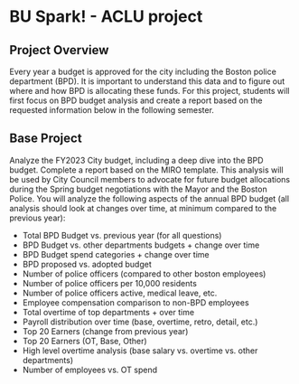 # BU Spark! - ACLU project

## Project Overview

Every year a budget is approved for the city including the Boston police department (BPD). It is important to understand this data and to figure out where and how BPD is allocating these funds. For this project, students will first focus on BPD budget analysis and create a report based on the requested information below in the following semester.

## Base Project

Analyze the FY2023 City budget, including a deep dive into the BPD budget. Complete a report based on the MIRO template. This analysis will be used by City Council members to advocate for future budget allocations during the Spring budget negotiations with the Mayor and the Boston Police. You will analyze the following aspects of the annual BPD budget (all analysis should look at changes over time, at minimum compared to the previous year):

- Total BPD Budget vs. previous year (for all questions)
- BPD Budget vs. other departments budgets + change over time
- BPD Budget spend categories + change over time
- BPD proposed vs. adopted budget
- Number of police officers (compared to other boston employees)
- Number of police officers per 10,000 residents
- Number of police officers active, medical leave, etc.
- Employee compensation comparison to non-BPD employees
- Total overtime of top departments + over time
- Payroll distribution over time (base, overtime, retro, detail, etc.)
- Top 20 Earners (change from previous year)
- Top 20 Earners (OT, Base, Other)
- High level overtime analysis  (base salary vs. overtime vs. other departments) 
- Number of employees vs. OT spend


